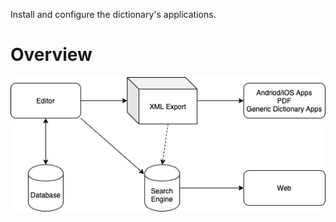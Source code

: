 Install and configure the dictionary's applications.

# Overview

![System Overview](docs/system-overview.png)
